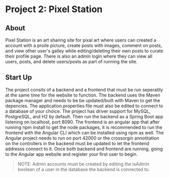 # Project 2: Pixel Station

## About
Pixel Station is an art sharing site for pixal art where users can created a account with a proile picture, create posts with images, comment on posts, and view other user's galley while editing/deleting their own posts to curate their profile page. There is also an admin login where they can view all users, posts, and delete users/posts as part of running the site.

## Start Up
The project consits of a backend and a frontend that must be run seperatily at the same time for the website to function. The backend uses the Maven package manager and needs to be be updated/built with Maven to get the depencies. The application.properties file must also be edited to connect to a database of your choice. The project has driver support for MySQL, PostgreSQL, and H2 by default. Then run the backend as a Spring Boot app listening on localhost, port 8090.
The frontend is an angular app that after running npm install to get the node packages, it is recommended to run the frontend with the Angular CLI which can be installed using npm as well. The Angular project needs to run on port 42000 or the crossorgin annotitation on the controllers in the backend must be updated to let the frontend addresss connect to it. Once both backend and frontend are running, going to the Angular app website and register your first user to begin.
> NOTE: Admin accounts must be created by editing the isAdmin boolean of a user in the database the backend is connected to.
